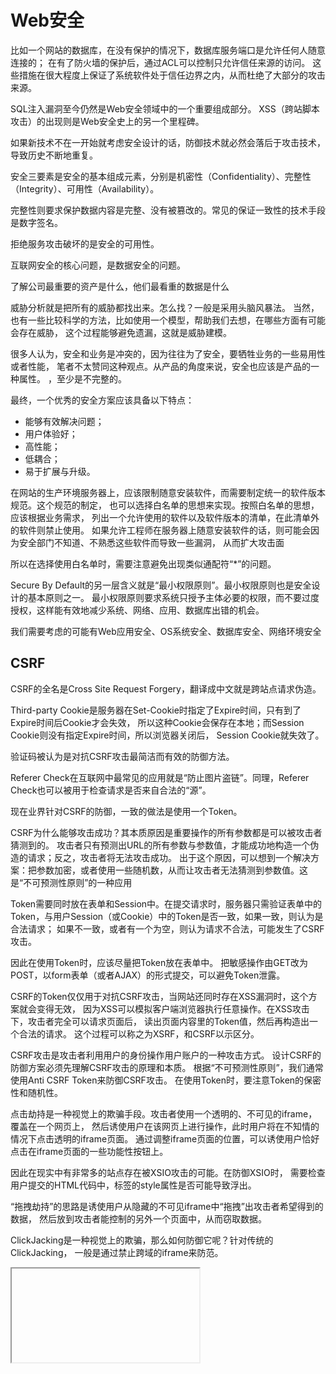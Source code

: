 ﻿# Web安全

比如一个网站的数据库，在没有保护的情况下，数据库服务端口是允许任何人随意连接的；
在有了防火墙的保护后，通过ACL可以控制只允许信任来源的访问。
这些措施在很大程度上保证了系统软件处于信任边界之内，从而杜绝了大部分的攻击来源。

SQL注入漏洞至今仍然是Web安全领域中的一个重要组成部分。
XSS（跨站脚本攻击）的出现则是Web安全史上的另一个里程碑。

如果新技术不在一开始就考虑安全设计的话，防御技术就必然会落后于攻击技术，导致历史不断地重复。

安全三要素是安全的基本组成元素，分别是机密性（Confidentiality）、完整性（Integrity）、可用性（Availability）。

完整性则要求保护数据内容是完整、没有被篡改的。常见的保证一致性的技术手段是数字签名。

拒绝服务攻击破坏的是安全的可用性。

互联网安全的核心问题，是数据安全的问题。

了解公司最重要的资产是什么，他们最看重的数据是什么

威胁分析就是把所有的威胁都找出来。怎么找？一般是采用头脑风暴法。
当然，也有一些比较科学的方法，比如使用一个模型，帮助我们去想，在哪些方面有可能会存在威胁，
这个过程能够避免遗漏，这就是威胁建模。

很多人认为，安全和业务是冲突的，因为往往为了安全，要牺牲业务的一些易用性或者性能，
笔者不太赞同这种观点。从产品的角度来说，安全也应该是产品的一种属性。
，至少是不完整的。

最终，一个优秀的安全方案应该具备以下特点：
* 能够有效解决问题；
* 用户体验好；
* 高性能；
* 低耦合；
* 易于扩展与升级。


在网站的生产环境服务器上，应该限制随意安装软件，而需要制定统一的软件版本规范。这个规范的制定，
也可以选择白名单的思想来实现。按照白名单的思想，应该根据业务需求，
列出一个允许使用的软件以及软件版本的清单，在此清单外的软件则禁止使用。
如果允许工程师在服务器上随意安装软件的话，则可能会因为安全部门不知道、不熟悉这些软件而导致一些漏洞，
从而扩大攻击面

所以在选择使用白名单时，需要注意避免出现类似通配符“*”的问题。

Secure By Default的另一层含义就是“最小权限原则”。最小权限原则也是安全设计的基本原则之一。
最小权限原则要求系统只授予主体必要的权限，而不要过度授权，这样能有效地减少系统、网络、应用、数据库出错的机会。

我们需要考虑的可能有Web应用安全、OS系统安全、数据库安全、网络环境安全

## CSRF

CSRF的全名是Cross Site Request Forgery，翻译成中文就是跨站点请求伪造。

Third-party Cookie是服务器在Set-Cookie时指定了Expire时间，只有到了Expire时间后Cookie才会失效，
所以这种Cookie会保存在本地；而Session Cookie则没有指定Expire时间，所以浏览器关闭后，
Session Cookie就失效了。

验证码被认为是对抗CSRF攻击最简洁而有效的防御方法。

Referer Check在互联网中最常见的应用就是“防止图片盗链”。同理，Referer Check也可以被用于检查请求是否来自合法的“源”。

现在业界针对CSRF的防御，一致的做法是使用一个Token。

CSRF为什么能够攻击成功？其本质原因是重要操作的所有参数都是可以被攻击者猜测到的。
攻击者只有预测出URL的所有参数与参数值，才能成功地构造一个伪造的请求；反之，攻击者将无法攻击成功。
出于这个原因，可以想到一个解决方案：把参数加密，或者使用一些随机数，从而让攻击者无法猜测到参数值。这是“不可预测性原则”的一种应用

Token需要同时放在表单和Session中。在提交请求时，服务器只需验证表单中的Token，与用户Session（或Cookie）中的Token是否一致，如果一致，则认为是合法请求；
如果不一致，或者有一个为空，则认为请求不合法，可能发生了CSRF攻击。

因此在使用Token时，应该尽量把Token放在表单中。
把敏感操作由GET改为POST，以form表单（或者AJAX）的形式提交，可以避免Token泄露。

CSRF的Token仅仅用于对抗CSRF攻击，当网站还同时存在XSS漏洞时，这个方案就会变得无效，
因为XSS可以模拟客户端浏览器执行任意操作。在XSS攻击下，攻击者完全可以请求页面后，
读出页面内容里的Token值，然后再构造出一个合法的请求。
这个过程可以称之为XSRF，和CSRF以示区分。

CSRF攻击是攻击者利用用户的身份操作用户账户的一种攻击方式。
设计CSRF的防御方案必须先理解CSRF攻击的原理和本质。
根据“不可预测性原则”，我们通常使用Anti CSRF Token来防御CSRF攻击。
在使用Token时，要注意Token的保密性和随机性。

点击劫持是一种视觉上的欺骗手段。攻击者使用一个透明的、不可见的iframe，覆盖在一个网页上，
然后诱使用户在该网页上进行操作，此时用户将在不知情的情况下点击透明的iframe页面。
通过调整iframe页面的位置，可以诱使用户恰好点击在iframe页面的一些功能性按钮上。

因此在现实中有非常多的站点存在被XSIO攻击的可能。在防御XSIO时，
需要检查用户提交的HTML代码中，<img>标签的style属性是否可能导致浮出。

“拖拽劫持”的思路是诱使用户从隐藏的不可见iframe中“拖拽”出攻击者希望得到的数据，
然后放到攻击者能控制的另外一个页面中，从而窃取数据。

ClickJacking是一种视觉上的欺骗，那么如何防御它呢？针对传统的ClickJacking，
一般是通过禁止跨域的iframe来防范。

<iframe>标签一直以来都为人所诟病。挂马、XSS、ClickJacking等攻击中都能看到它不光彩的身影。

## 注入攻击

注入攻击的本质，是把用户输入的数据当做代码执行。这里有两个关键条件，第一个是用户能够控制输入；第二个是原本程序要执行的代码，
拼接了用户输入的数据

防御SQL注入的最佳方式，就是使用预编译语句，绑定变量。

注入攻击是应用违背了“数据与代码分离原则”导致的结果。它有两个条件：一是用户能够控制数据的输入；二是代码拼凑了用户输入的数据，把数据当做代码执行了。
在对抗注入攻击时，只需要牢记“数据与代码分离原则”，在“拼凑”发生的地方进行安全检查，就能避免此类问题。

## 文件上传漏洞概述

文件上传漏洞是指用户上传了一个可执行的脚本文件，并通过此脚本文件获得了执行服务器端命令的能力。

首先，上传的文件能够被Web容器解释执行。所以文件上传后所在的目录要是Web容器所覆盖到的路径。
其次，用户能够从Web上访问这个文件。如果文件上传了，但用户无法通过Web访问，或者无法使得Web容器解释这个脚本，那么也不能称之为漏洞。
最后，用户上传的文件若被安全检查、格式化、图片压缩等功能改变了内容，则也可能导致攻击不成功。

设计安全的文件上传功能

1．文件上传的目录设置为不可执行

2．判断文件类型

3．使用随机数改写文件名和文件路径

4．单独设置文件服务器的域名


## 认证与会话管理

“认证”和“授权”两个概念搞混，甚至有些安全工程师也是如此。实际上“认证”和“授权”是两件事情，
认证的英文是Authentication，授权则是Authorization。
分清楚这两个概念其实很简单，只需要记住下面这个事实：
认证的目的是为了认出用户是谁，
而授权的目的是为了决定用户能够做什么。


目前黑客们常用的一种暴力破解手段，不是破解密码，而是选择一些弱口令，比如123456，然后猜解用户名，直到发现一个使用弱口令的账户为止。
由于用户名往往是公开的信息，攻击者可以收集一份用户名的字典，使得这种攻击的成本非常低，而效果却比暴力破解密码要好很多。

密码的保存也有一些需要注意的地方。一般来说，密码必须以不可逆的加密算法，或者是单向散列函数算法，加密后存储在数据库中。

Session与认证
密码与证书等认证手段，一般仅仅用于登录（Login）的过程。当登录完成后，用户访问网站的页面，不可能每次浏览器请求页面时都再使用密码认证一次。
因此，当认证成功后，就需要替换一个对用户透明的凭证。这个凭证，就是SessionID。


会话中会保存用户的状态和相关信息


最常见的做法就是把SessionID加密后保存在Cookie中，因为Cookie会随着HTTP请求头发送


Cookie泄露的途径有很多，最常见的有XSS攻击、网络Sniff，以及本地木马窃取。
对于通过XSS漏洞窃取Cookie的攻击，通过给Cookie标记httponly，可以有效地缓解XSS窃取Cookie的问题。
但是其他的泄露途径，比如网络被嗅探，或者Cookie文件被窃取，则会涉及客户端的环境安全，需要从客户端着手解决。

SessionID除了可以保存在Cookie中外，还可以保存在URL中，作为请求的一个参数。但是这种方式的安全性难以经受考验。

在手机操作系统中，由于很多手机浏览器暂不支持Cookie。


但有一些系统，出于用户体验的考虑，只要这个用户还“活着”，就不会让这个用户的Session失效。
从而攻击者可以通过不停地发起访问请求，让Session一直“活”下去。

SSO的优点在于风险集中化，就只需要保护好这一个点。

降低这种风险的办法是在一些敏感的系统里，再单独实现一些额外的认证机制。比如网上支付平台，
在付款前要求用户再输入一次密码，或者通过手机短信验证用户身份等

以双因素认证或多因素认证的方式，提高系统的安全强度。

在Web应用中，根据访问客体的不同，常见的访问控制可以分为“基于URL的访问控制”、
“基于方法（method）的访问控制”和“基于数据的访问控制”。


Spring Security提供了一系列的“Filter Chain”，每个安全检查的功能都会插入在这个链条中。
在与Web系统集成时，开发者只需要将所有用户请求的URL都引入到Filter Chain即可。


## OAuth

OAuth是一个在不提供用户名和密码的情况下，授权第三方应用访问Web资源的安全协议。

OAuth与OpenID都致力于让互联网变得更加的开放。OpenID解决的是认证问题，OAuth则更注重授权。

Request Token只能用于获取用户的授权，Access Token才能用于访问用户的资源。


## 服务器攻击

很多JSP网站的管理员喜欢将Tomcat配置为root身份运行，
导致的后果就是黑客们通过漏洞得到了webshell后，发现这个webshell已经具备root权限了。

一般来说，攻击者入侵成功后，要做的第一件事情就是清除入侵痕迹，修改、删除日志文件，
因此access log应当妥善保管，比如实时地发送到远程的syslog服务器上。

安全是产品的一种特性，如果我们的产品能够潜移默化地培养用户的安全习惯，
将用户往更安全的行为上引导，那么这样的安全就是最理想的产品安全。

为了避免本案例中出现的逻辑漏洞，就不应该再锁定账户，而是应该锁定来自某一IP地址的请求。

比如Cookie劫持导致的账户被盗，黑客是不知道用户密码的。因此修改密码时不询问当前密码，是一个逻辑漏洞。

##



















